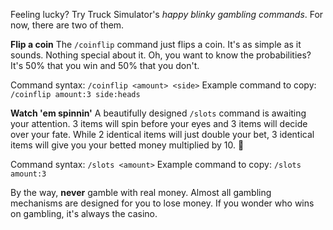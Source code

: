 Feeling lucky? Try Truck Simulator's _happy blinky gambling commands_.
For now, there are two of them.

**Flip a coin**
The `/coinflip` command just flips a coin. It's as simple as it sounds. Nothing special about it.
Oh, you want to know the probabilities? It's 50% that you win and 50% that you don't.

Command syntax: `/coinflip <amount> <side>`
Example command to copy: `/coinflip amount:3 side:heads`

**Watch 'em spinnin'**
A beautifully designed `/slots` command is awaiting your attention. 3 items will spin before your eyes and 3 items will decide over your fate. While 2 identical items will just double your bet, 3 identical items will give you your betted money multiplied by 10. :tada:

Command syntax: `/slots <amount>`
Example command to copy: `/slots amount:3`

By the way, **never** gamble with real money. Almost all gambling mechanisms are designed for you to lose money.
If you wonder who wins on gambling, it's always the casino.
